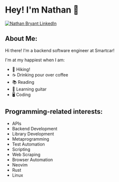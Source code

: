 # Hey! I'm Nathan 👋  
<a href="https://www.linkedin.com/in/nmwbryant/"><img src="https://img.shields.io/badge/LinkedIn--_.svg?style=social&logo=linkedin" alt="Nathan Bryant LinkedIn"></a>

## About Me:
Hi there! I'm a backend software engineer at Smartcar!

I'm at my happiest when I am:
- 🌲 Hiking!
- ☕ Drinking pour over coffee
- 📚 Reading
- 🎸 Learning guitar
- 🖥️ Coding

## Programming-related interests:

- APIs
- Backend Development
- Library Development
- Metaprogramming
- Test Automation
- Scripting
- Web Scraping
- Browser Automation
- Neovim
- Rust
- Linux
